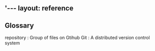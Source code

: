 '---
layout: reference
---

## Glossary

repository
:   Group of files on Gtihub 
Git
:   A distributed version control system
